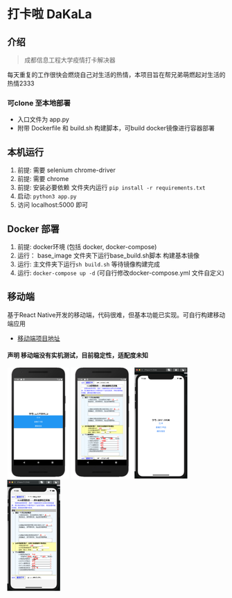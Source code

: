 # 打卡啦 DaKaLa

## 介绍

> 成都信息工程大学疫情打卡解决器

每天重复的工作很快会燃烧自己对生活的热情，本项目旨在帮兄弟萌燃起对生活的热情2333

### 可clone 至本地部署

+ 入口文件为 app.py
+ 附带 Dockerfile 和 build.sh 构建脚本，可build docker镜像进行容器部署

## 本机运行

1. 前提: 需要 selenium chrome-driver
2. 前提: 需要 chrome
3. 前提: 安装必要依赖 文件夹内运行 `pip install -r requirements.txt`
4. 启动: `python3 app.py`
5. 访问 localhost:5000 即可

## Docker 部署

1. 前提: docker环境 (包括 docker, docker-compose)
2. 运行： base_image 文件夹下运行base_build.sh脚本 构建基本镜像
3. 运行: 主文件夹下运行`sh build.sh` 等待镜像构建完成
4. 运行: `docker-compose up -d` (可自行修改docker-compose.yml 文件自定义)
  
## 移动端

基于React Native开发的移动端，代码很难，但基本功能已实现。可自行构建移动端应用

- [移动端项目地址](https://github.com/yulinfeng000/DaKaLa-mobile)

#### 声明 移动端没有实机测试，目前稳定性，适配度未知

<img src="img/andorid/info.png" style="zoom:25%;" />

<img src="img/andorid/dakaphoto.png" style="zoom:25%;" />

<img src="img/ios/info.png" style="zoom:25%;" />

<img src="img/ios/dakaphoto.png" style="zoom:25%;" />